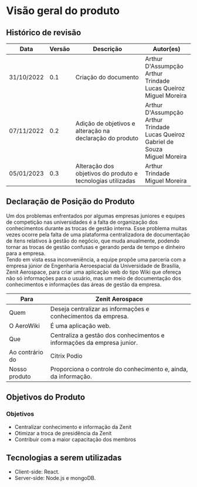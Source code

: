 # Visão geral do produto

## Histórico de revisão 

| Data       | Versão | Descrição            | Autor(es)                                                    |
| ---------- | ------ | -------------------- | ------------------------------------------------------------ |
| 31/10/2022 | 0.1 | Criação do documento | Arthur D'Assumpção<br>Arthur Trindade<br>Lucas Queiroz<br>Miguel Moreira |
| 07/11/2022 | 0.2 | Adição de objetivos e alteração na declaração do produto| Arthur D'Assumpção<br>Arthur Trindade<br>Lucas Queiroz<br>Gabriel de Souza<br>Miguel Moreira<br> |
| 05/01/2023 | 0.3 | Alteração dos objetivos do produto e tecnologias utilizadas | Arthur Trindade<br>Miguel Moreira<br> |

## Declaração de Posição do Produto

Um dos problemas enfrentados por algumas empresas juniores e equipes de competição nas universidades é a falta de organização dos conhecimentos durante as trocas de gestão interna. Esse problema muitas vezes ocorre pela falta de uma plataforma centralizadora de documentação de itens relativos à gestão do negócio, que muda anualmente, podendo tornar as trocas de gestão confusas e gerando perda de tempo e dinheiro para a empresa. <br>
Tendo em vista essa inconveniência, a equipe propõe uma parceria com a empresa júnior de Engenharia Aeroespacial da Universidade de Brasília, Zenit Aerospace, para criar uma aplicação web do tipo Wiki que ofereça não só informações para o usuário, mas um meio de documentação dos conhecimentos e informações das áreas de gestão da empresa.

| Para           | Zenit Aerospace                                       |
| -------------- | ----------------------------------------------------- |
| Quem           | Deseja centralizar as informações e conhecimentos da empresa.|
| O AeroWiki     | É uma aplicação web.|
| Que            | Centraliza a gestão dos conhecimentos e informações da empresa junior.|
| Ao contrário do | Citrix Podio |
| Nosso produto  | Proporciona o controle do conhecimento e, ainda, da informação.  |



## Objetivos do Produto

### Objetivos
* Centralizar conhecimento e informação da Zenit
* Otimizar a troca de presidência da Zenit
* Contribuir com a maior capacitação dos membros

## Tecnologias a serem utilizadas
* Client-side: React.
* Server-side: Node.js e mongoDB.